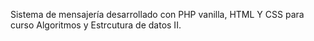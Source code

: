 Sistema de mensajería desarrollado con PHP vanilla, HTML Y CSS para curso Algoritmos y Estrcutura de datos II. 
